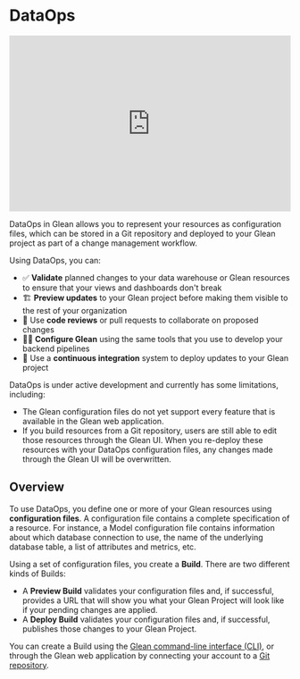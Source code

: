 # DataOps

<div style="position: relative; padding-bottom: 62.5%; height: 0;"><iframe src="https://www.loom.com/embed/c7000e042e134a96a501d825dd1eaea9?hide_owner=true&hide_share=true&hide_title=true&hideEmbedTopBar=true" frameborder="0" webkitallowfullscreen mozallowfullscreen allowfullscreen style="position: absolute; top: 0; left: 0; width: 100%; height: 100%;"></iframe></div>

DataOps in Glean allows you to represent your resources as configuration files, which can be stored in a Git repository and deployed to your Glean project as part of a change management workflow.

Using DataOps, you can:

- ✅ **Validate** planned changes to your data warehouse or Glean resources to ensure that your views and dashboards don't break
- 🏗️ **Preview updates** to your Glean project before making them visible to the rest of your organization
- 👥 Use **code reviews** or pull requests to collaborate on proposed changes
- 🧑‍💻 **Configure Glean** using the same tools that you use to develop your backend pipelines
- 🚦 Use a **continuous integration** system to deploy updates to your Glean project

DataOps is under active development and currently has some limitations, including:

- The Glean configuration files do not yet support every feature that is available in the Glean web application.
- If you build resources from a Git repository, users are still able to edit those resources through the Glean UI. When you re-deploy these resources with your DataOps configuration files, any changes made through the Glean UI will be overwritten.

## Overview

To use DataOps, you define one or more of your Glean resources using **configuration files**. A configuration file contains a complete specification of a resource. For instance, a Model configuration file contains information about which database connection to use, the name of the underlying database table, a list of attributes and metrics, etc.

Using a set of configuration files, you create a **Build**. There are two different kinds of Builds:

- A **Preview Build** validates your configuration files and, if successful, provides a URL that will show you what your Glean Project will look like if your pending changes are applied.
- A **Deploy Build** validates your configuration files and, if successful, publishes those changes to your Glean Project.

You can create a Build using the [Glean command-line interface (CLI)](./Using-the-Glean-CLI.md), or through the Glean web application by connecting your account to a [Git repository](./Git-integration.md).
